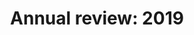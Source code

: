 ---
layout: post
title: "Annual review: 2019"
description: My annual review for 2019
categories: "blog"
published: false
---